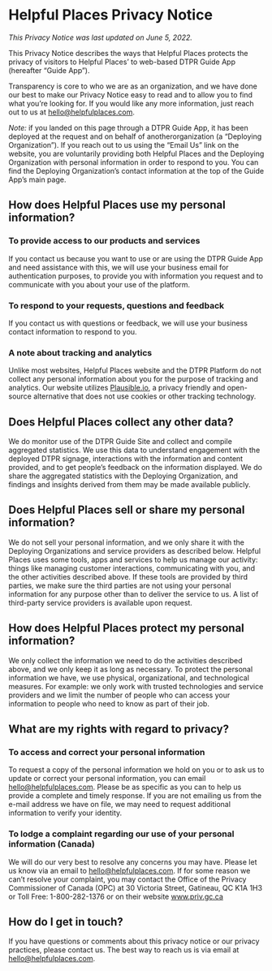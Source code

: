 # Helpful Places Privacy Notice

*This Privacy Notice was last updated on June 5, 2022.*

This Privacy Notice describes the ways that Helpful Places protects the privacy of visitors to Helpful Places’ to web-based DTPR Guide App (hereafter “Guide App”). 

Transparency is core to who we are as an organization, and we have done our best to make our Privacy Notice easy to read and to allow you to find what you’re looking for. If you would like any more information, just reach out to us at hello@helpfulplaces.com. 

*Note:* if you landed on this page through a DTPR Guide App, it has been deployed at the request and on behalf of anotherorganization (a “Deploying Organization”). If you reach out to us using the “Email Us” link on the website, you are voluntarily providing both Helpful Places and the Deploying Organization with personal information in order to respond to you. You can find the Deploying Organization’s contact information at the top of the Guide App’s main page. 

## How does Helpful Places use my personal information?

### To provide access to our products and services
If you contact us because you want to use or are using the DTPR Guide App and need assistance with this, we will use your business email for authentication purposes, to provide you with information you request and to communicate with you about your use of the platform.

### To respond to your requests, questions and feedback

If you contact us with questions or feedback, we will use your business contact information to respond to you.

### A note about tracking and analytics

Unlike most websites, Helpful Places website and the DTPR Platform do not collect any personal information about you for the purpose of tracking and analytics. Our website utilizes [Plausible.io](https://plausible.io/data-policy), a privacy friendly and open-source alternative that does not use cookies or other tracking technology. 

## Does Helpful Places collect any other data?

We do monitor use of the DTPR Guide Site and collect and compile aggregated statistics. We use this data to understand engagement with the deployed DTPR signage, interactions with the information and content provided, and to get people’s feedback on the information displayed. We do share the aggregated statistics with the Deploying Organization, and findings and insights derived from them may be made available publicly.

## Does Helpful Places sell or share my personal information?

We do not sell your personal information, and we only share it with the Deploying Organizations and service providers as described below.
Helpful Places uses some tools, apps and services to help us manage our activity: things like managing customer interactions, communicating with you, and the other activities described above. If these tools are provided by third parties, we make sure the third parties are not using your personal information for any purpose other than to deliver the service to us. A list of third-party service providers is available upon request.

## How does Helpful Places protect my personal information?

We only collect the information we need to do the activities described above, and we only keep it as long as necessary. To protect the personal information we have, we use physical, organizational, and technological measures. For example: we only work with trusted technologies and service providers and we limit the number of people who can access your information to people who need to know as part of their job.

## What are my rights with regard to privacy?

### To access and correct your personal information

To request a copy of the personal information we hold on you or to ask us to update or correct your personal information, you can email hello@helpfulplaces.com. Please be as specific as you can to help us provide a complete and timely response. 
If you are not emailing us from the e-mail address we have on file, we may need to request additional information to verify your identity.

### To lodge a complaint regarding our use of your personal information (Canada)

We will do our very best to resolve any concerns you may have. Please let us know via an email to  hello@helpfulplaces.com. If for some reason we can’t resolve your complaint, you may contact the Office of the Privacy Commissioner of Canada (OPC) at 30 Victoria Street, Gatineau, QC K1A 1H3 or Toll Free: 1-800-282-1376 or on their website www.priv.gc.ca 

## How do I get in touch?

If you have questions or comments about this privacy notice or our privacy practices, please contact us.
The best way to reach us is via email at hello@helpfulplaces.com.
